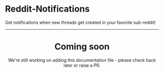 # Reddit-Notifications

Get notifications when new threads get created in your favorite sub-reddit!

<ModuleOverview moduleName="reddit-notifications" />

---

<center><h1>Coming soon</h1></center>
<center>We're still working on adding this documentation file - please check back later or raise a PR.</center>